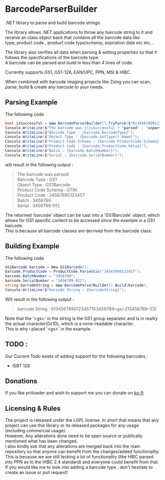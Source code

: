 # BarcodeParserBuilder  
.NET library to parse and build barcode strings.  
  
The library allows .NET applications to throw any barcode string to it and receive an class object back that contains all the barcode data like  
type, product code , product code type/schema, expiration date etc etc...  
  
The library also verifies all data when parsing & setting properties so that it follows the specifications of the barcode type.  
A barcode can be parsed and build in less than 4 lines of code.  
  
Currently supports GS1, GS1-128, EAN/UPC, PPN, MSI & HIBC.  
  
When combined with barcode imaging projects like Zxing you can scan, parse, build & create any barcode to your needs.  
  
## Parsing Example  
The following code  
```C#
bool isSuccessful = new BarcodeParserBuilder().TryParse($"0134567890123457103456789{(char)0x1D}213456789-012", out Barcode barcode);  
Console.WriteLine($"The barcode was {(isSuccessful ? "parsed" : "unparsed")}!");  
Console.WriteLine($"Barcode Type : {barcode.BarcodeType}");  
Console.WriteLine($"Object Type : {barcode.GetType().Name}");  
Console.WriteLine($"Product Code Schema : {barcode.ProductCode.Schema}");  
Console.WriteLine($"Product Code : {barcode.ProductCode.Value}");  
Console.WriteLine($"Batch : {barcode.BatchNumber}");  
Console.WriteLine($"Serial : {barcode.SerialNumber}");
```

will result in the following output : 
> The barcode was parsed!  
> Barcode Type : GS1  
> Object Type : GS1Barcode  
> Product Code Schema : GTIN  
> Product Code : 34567890123457  
> Batch : 3456789  
> Serial : 3456789-012 
  
The returned 'barcode' object can be cast into a 'GS1Barcode' object, which allows for GS1 specific content to be accessed since the example is a GS1 barcode.  
This is because all barcode classes are derrived from the barcode class.  
  
## Building Example  
The following code  
```C#
GS1Barcode barcode = New GS1Barcode();  
barcode.ProductCode = ProductCode.ParseGtin("34567890123457");  
barcode.BatchNumber = "3456789";  
barcode.SerialNumber = "3456789-012";  
string barcodeString = new BarcodeParserBuilder().Build(barcode);  
Console.WriteLine($"barcode String : {barcodeString}");  
```

Will result in the following output : 
> barcode String : 0134567890123457103456789\<gs>213456789-012  
  
Note that the '\<gs>' in the string is the GS1 group separator and is in reality the actual character(0x1D), which is a none-readable character.  
This is why i placed '\<gs>' in the example.  
  
## TODO : 
Our Current Todo exists of adding support for the following barcodes : 
* ISBT 128

## Donations
If you like priiloader and wish to support me you can donate on [ko-fi](https://ko-fi.com/dacotaco)
  
## Licensing & Rules  
The project is released under the LGPL license. In short that means that any project can use this library or its released packages for any usage (including commercial usage).  
However, Any alterations done need to be open source or publically mentioned what has been changed.  
I also kindly ask that any alterations are merged back into the main repository so that anyone can benefit from the changes/added functionality.  
This is because we are still lacking a lot of functionality (like HIBC parsed into PPN as to the HIBC 2.4 standard) and everyone could benefit from that.  
If you would like me to look into adding a barcode type , don't hesitate to create an issue or pull request!  
